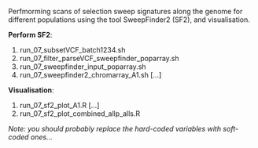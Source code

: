 Perfmorming scans of selection sweep signatures along the genome for different populations using the tool SweepFinder2 (SF2), and visualisation.

**Perform SF2**:
1. run_07_subsetVCF_batch1234.sh
2. run_07_filter_parseVCF_sweepfinder_poparray.sh
3. run_07_sweepfinder_input_poparray.sh
4. run_07_sweepfinder2_chromarray_A1.sh [...]

**Visualisation**:
1. run_07_sf2_plot_A1.R [...]
2. run_07_sf2_plot_combined_allp_alls.R


_Note: you should probably replace the hard-coded variables with soft-coded ones..._
